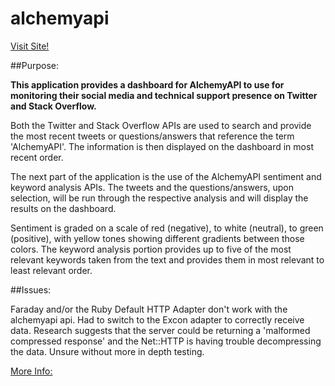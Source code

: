 # alchemyapi

[Visit Site!](http://transmutate.herokuapp.com)

##Purpose:

**This application provides a dashboard for AlchemyAPI to use for monitoring their
social media and technical support presence on Twitter and Stack Overflow.**

Both the Twitter and Stack Overflow APIs are used to search and provide the most recent
tweets or questions/answers that reference the term 'AlchemyAPI'. The information is then displayed
on the dashboard in most recent order.

The next part of the application is the use of the AlchemyAPI sentiment and keyword analysis APIs.
The tweets and the questions/answers, upon selection, will be run through the respective analysis
and will display the results on the dashboard.

Sentiment is graded on a scale of red (negative), to white (neutral), to green (positive), with yellow
tones showing different gradients between those colors. The keyword analysis portion provides up to five
of the most relevant keywords taken from the text and provides them in most relevant to least relevant order.

##Issues:

Faraday and/or the Ruby Default HTTP Adapter don't work with the alchemyapi api.
Had to switch to the Excon adapter to correctly receive data. Research suggests that
the server could be returning a 'malformed compressed response' and the Net::HTTP is having trouble
decompressing the data. Unsure without more in depth testing.

[More Info:](https://github.com/jaimeiniesta/metainspector/issues/125)
